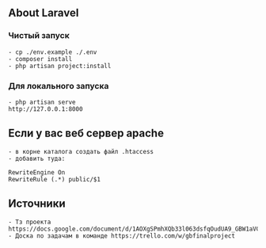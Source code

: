 ## About Laravel

### Чистый запуск
```
- cp ./env.example ./.env
- composer install
- php artisan project:install
```

### Для локального запуска
```
- php artisan serve
http://127.0.0.1:8000
```

## Если у вас веб сервер apache
```
- в корне каталога создать файл .htaccess
- добавить туда:

RewriteEngine On
RewriteRule (.*) public/$1 
```

## Источники
```
- Тз проекта https://docs.google.com/document/d/1AOXgSPmhXQb33l063dsfqOudUA9_GBW1aVCVRuH_950/edit#
- Доска по задачам в команде https://trello.com/w/gbfinalproject
```
